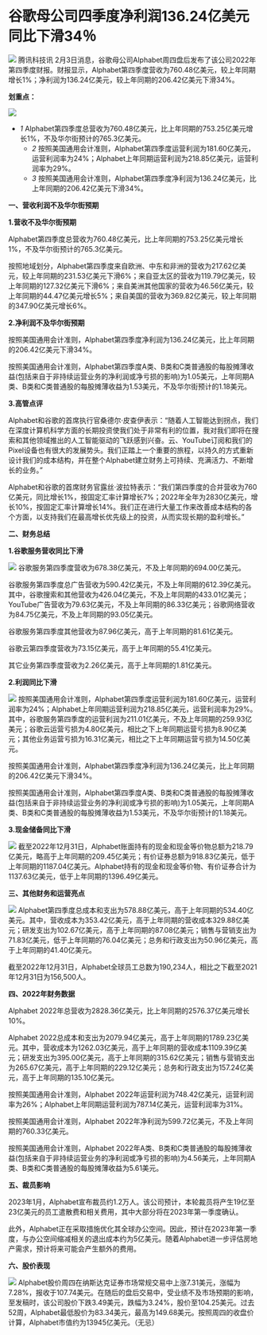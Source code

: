 # 谷歌母公司四季度净利润136.24亿美元 同比下滑34％

![](https://inews.gtimg.com/news_bt/OuXiE6qY1BYvOz4A1G_MoaBFDpMPM2NktcggwRkHyMCzsAA/1000)
腾讯科技讯
2月3日消息，谷歌母公司Alphabet周四盘后发布了该公司2022年第四季度财报。财报显示，Alphabet第四季度营收为760.48亿美元，较上年同期增长1%；净利润为136.24亿美元，较上年同期的206.42亿美元下滑34%。

**划重点：**

![](https://inews.gtimg.com/news_bt/ORAkPWYHjZn7vlUtQ_nyD9FrnI8pi6jUcArcQZOs1kivsAA/1000)
* _1_ Alphabet第四季度总营收为760.48亿美元，比上年同期的753.25亿美元增长1%，不及华尔街预计的765.3亿美元。
  * _2_ 按照美国通用会计准则，Alphabet第四季度运营利润为181.60亿美元，运营利润率为24%；Alphabet上年同期运营利润为218.85亿美元，运营利润率为29%。
  * _3_ 按照美国通用会计准则，Alphabet第四季度净利润为136.24亿美元，比上年同期的206.42亿美元下滑34%。

**一、营收利润不及华尔街预期**

**1.营收不及华尔街预期**

Alphabet第四季度总营收为760.48亿美元，比上年同期的753.25亿美元增长1%，不及华尔街预计的765.3亿美元。

按照地域划分，Alphabet第四季度来自欧洲、中东和非洲的营收为217.62亿美元，较上年同期的231.53亿美元下滑6%；来自亚太区的营收为119.79亿美元，较上年同期的127.32亿美元下滑6%；来自美洲其他国家的营收为46.56亿美元，较上年同期的44.47亿美元增长5%；来自美国的营收为369.82亿美元，较上年同期的347.90亿美元增长6%。

**2.净利润不及华尔街预期**

按照美国通用会计准则，Alphabet第四季度净利润为136.24亿美元，比上年同期的206.42亿美元下滑34%。

按照美国通用会计准则，Alphabet第四季度A类、B类和C类普通股的每股摊薄收益(包括来自于非持续运营业务的净利润或净亏损的影响)为1.05美元，上年同期A类、B类和C类普通股的每股摊薄收益为1.53美元，不及华尔街预计的1.18美元。

**3.高管点评**

Alphabet和谷歌的首席执行官桑德尔·皮查伊表示：“随着人工智能达到拐点，我们在深度计算机科学方面的长期投资使我们处于非常有利的位置，我对我们即将在搜索和其他领域推出的人工智能驱动的飞跃感到兴奋。云、YouTube订阅和我们的Pixel设备也有很大的发展势头。我们正踏上一个重要的旅程，以持久的方式重新设计我们的成本结构，并在整个Alphabet建立财务上可持续、充满活力、不断增长的业务。”

Alphabet和谷歌的首席财务官露丝·波拉特表示：“我们第四季度的合并营收为760亿美元，同比增长1%，按固定汇率计算增长7%；2022年全年为2830亿美元，增长10%，按固定汇率计算增长14%。我们正在进行大量工作来改善成本结构的各个方面，以支持我们在最高增长优先级上的投资，从而实现长期的盈利增长。”

**二、财务总结**

**1.谷歌服务营收同比下滑**

![](https://inews.gtimg.com/news_bt/O4C9kp9hvKjT9-VPiFtyXX1Na_ynZ1QA8NNnLIOC6YwWMAA/1000)
谷歌服务第四季度营收为678.38亿美元，不及上年同期的694.00亿美元。

谷歌服务第四季度总广告营收为590.42亿美元，不及上年同期的612.39亿美元。其中，谷歌搜索和其他营收为426.04亿美元，不及上年同期的433.01亿美元；YouTube广告营收为79.63亿美元，不及上年同期的86.33亿美元；谷歌网络营收为84.75亿美元，不及上年同期的93.05亿美元。

谷歌服务第四季度其他营收为87.96亿美元，高于上年同期的81.61亿美元。

谷歌云第四季度营收为73.15亿美元，高于上年同期的55.41亿美元。

其它业务第四季度营收为2.26亿美元，高于上年同期的1.81亿美元。

**2.利润同比下滑**

![](https://inews.gtimg.com/news_bt/OxYiB9ZAL-LYU1EzZhggtEn_NchQhK9MLILTehf7PfFG0AA/1000)
按照美国通用会计准则，Alphabet第四季度运营利润为181.60亿美元，运营利润率为24%；Alphabet上年同期运营利润为218.85亿美元，运营利润率为29%。其中，谷歌服务第四季度的运营利润为211.01亿美元，不及上年同期的259.93亿美元；谷歌云运营亏损为4.80亿美元，相比之下上年同期运营亏损为8.90亿美元；其他业务运营亏损为16.31亿美元，相比之下上年同期运营亏损为14.50亿美元。

按照美国通用会计准则，Alphabet第四季度净利润为136.24亿美元，比上年同期的206.42亿美元下滑34%。

按照美国通用会计准则，Alphabet第四季度A类、B类和C类普通股的每股摊薄收益(包括来自于非持续运营业务的净利润或净亏损的影响)为1.05美元，上年同期A类、B类和C类普通股的每股摊薄收益为1.53美元，不及华尔街预计的1.18美元。

**3.现金储备同比下滑**

![](https://inews.gtimg.com/news_bt/O-_kODQaumh6__32-zkd7QCwEf68E2p4lrjTr-BF65LrwAA/1000)
截至2022年12月31日，Alphabet账面持有的现金和现金等价物总额为218.79亿美元，略高于上年同期的209.45亿美元；有价证券总额为918.83亿美元，低于上年同期的1187.04亿美元。Alphabet持有的现金和现金等价物、有价证券合计为1137.63亿美元，低于上年同期的1396.49亿美元。

**三、其他财务和运营亮点**

![](https://inews.gtimg.com/news_bt/OggfukD4Buduc--BORswutgMaHRsBXqCc2YfaO5ZGz2QcAA/1000)
Alphabet第四季度总成本和支出为578.88亿美元，高于上年同期的534.40亿美元。其中，营收成本为353.42亿美元，高于上年同期的营收成本329.88亿美元；研发支出为102.67亿美元，高于上年同期的87.08亿美元；销售与营销支出为71.83亿美元，低于上年同期的76.04亿美元；总务和行政支出为50.96亿美元，高于上年同期的41.40亿美元。

截至2022年12月31日，Alphabet全球员工总数为190,234人，相比之下截至2021年12月31日为156,500人。

**四、2022年财务数据**

Alphabet 2022年总营收为2828.36亿美元，比上年同期的2576.37亿美元增长10%。

Alphabet
2022总成本和支出为2079.94亿美元，高于上年同期的1789.23亿美元。其中，营收成本为1262.03亿美元，高于上年同期的营收成本1109.39亿美元；研发支出为395.00亿美元，高于上年同期的315.62亿美元；销售与营销支出为265.67亿美元，高于上年同期的229.12亿美元；总务和行政支出为157.24亿美元，高于上年同期的135.10亿美元。

按照美国通用会计准则，Alphabet
2022年运营利润为748.42亿美元，运营利润率为26%；Alphabet上年同期运营利润为787.14亿美元，运营利润率为31%。

按照美国通用会计准则，Alphabet 2022年净利润为599.72亿美元，不及上年同期的760.33亿美元。

按照美国通用会计准则，Alphabet
2022年A类、B类和C类普通股的每股摊薄收益(包括来自于非持续运营业务的净利润或净亏损的影响)为4.56美元，上年同期A类、B类和C类普通股的每股摊薄收益为5.61美元。

**五、裁员影响**

2023年1月，Alphabet宣布裁员约1.2万人。该公司预计，本轮裁员将产生19亿至23亿美元的员工遣散费和相关费用，其中大部分将在2023年第一季度确认。

此外，Alphabet正在采取措施优化其全球办公空间。因此，预计在2023年第一季度，与办公空间缩减相关的退出成本约为5亿美元。随着Alphabet进一步评估房地产需求，预计将来可能会产生额外的费用。

**六、股价表现**

![](https://inews.gtimg.com/news_bt/OlfhBn11D-YFHF4RkXR_-8nXM9ZxKuYZDMBUa6cMm9V-sAA/1000)
Alphabet股价周四在纳斯达克证券市场常规交易中上涨7.31美元，涨幅为7.28%，报收于107.74美元。在随后的盘后交易中，受业绩不及市场预期的影响，至发稿时，该公司股价下跌3.49美元，跌幅为3.24%，股价至104.25美元。过去52周，Alphabet最低股价为83.34美元，最高为149.68美元。按照周四的收盘价计算，Alphabet市值约为13945亿美元。（无忌）

